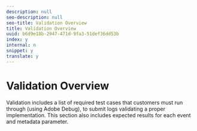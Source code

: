 ```yaml
---
description: null
seo-description: null
seo-title: Validation Overview
title: Validation Overview
uuid: b6d9e18b-2947-471d-9fa3-51def36dd53b
index: y
internal: n
snippet: y
translate: y
---
```


# Validation Overview

Validation includes a list of required test cases that customers must run through (using Adobe Debug), to submit logs validating a proper implementation. This section also includes expected results for each event and metadata parameter. 
